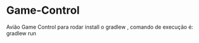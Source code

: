 # Game-Control
Avião Game Control
para rodar install o gradlew ,
comando de execução é: gradlew run
